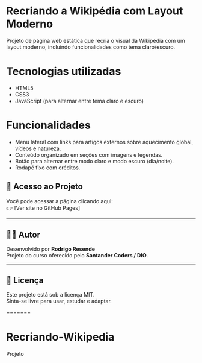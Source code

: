# Recriando a Wikipédia com Layout Moderno

Projeto de página web estática que recria o visual da Wikipédia com um layout moderno, incluindo funcionalidades como tema claro/escuro.

# Tecnologias utilizadas

- HTML5
- CSS3
- JavaScript (para alternar entre tema claro e escuro)

# Funcionalidades

- Menu lateral com links para artigos externos sobre aquecimento global, vídeos e natureza.
- Conteúdo organizado em seções com imagens e legendas.
- Botão para alternar entre modo claro e modo escuro (dia/noite).
- Rodapé fixo com créditos.


## 🔗 Acesso ao Projeto

Você pode acessar a página clicando aqui:  
👉 [Ver site no GitHub Pages]


---

## 🙋‍♂️ Autor

Desenvolvido por **Rodrigo Resende**  
Projeto do curso oferecido pelo **Santander Coders / DIO**.

---

## 📌 Licença

Este projeto está sob a licença MIT.  
Sinta-se livre para usar, estudar e adaptar.

=======
# Recriando-Wikipedia
Projeto

